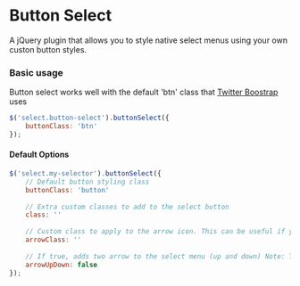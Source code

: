 Button Select
=============

A jQuery plugin that allows you to style native select menus using your own custon button styles.


### Basic usage

Button select works well with the default 'btn' class that [Twitter Boostrap](http://getbootstrap.com/css/#buttons) uses

``` javascript
$('select.button-select').buttonSelect({
	buttonClass: 'btn'
});
```

#### Default Options

``` javascript
$('select.my-selector').buttonSelect({
	// Default button styling class
	buttonClass: 'button'
			
	// Extra custom classes to add to the select button
	class: ''
			
	// Custom class to apply to the arrow icon. This can be useful if you want to use a font-icon as the caret. e.g. 'icon-chevron-down
	arrowClass: ''
			
	// If true, adds two arrow to the select menu (up and down) Note: This does nothing if the arrowClass option is set
	arrowUpDown: false
});
```
